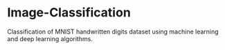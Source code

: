 # Image-Classification
Classification of MNIST handwritten digits dataset using machine learning and deep learning algorithms.
